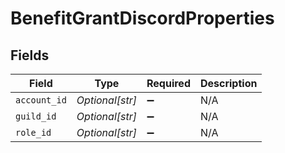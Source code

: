 # BenefitGrantDiscordProperties


## Fields

| Field              | Type               | Required           | Description        |
| ------------------ | ------------------ | ------------------ | ------------------ |
| `account_id`       | *Optional[str]*    | :heavy_minus_sign: | N/A                |
| `guild_id`         | *Optional[str]*    | :heavy_minus_sign: | N/A                |
| `role_id`          | *Optional[str]*    | :heavy_minus_sign: | N/A                |